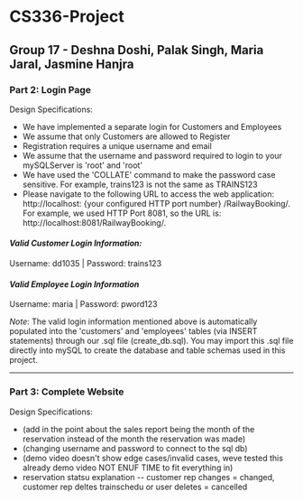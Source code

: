 # CS336-Project
## Group 17 - Deshna Doshi, Palak Singh, Maria Jaral, Jasmine Hanjra

### Part 2: Login Page

Design Specifications: 
- We have implemented a separate login for Customers and Employees
- We assume that only Customers are allowed to Register
- Registration requires a unique username and email
- We assume that the username and password required to login to your mySQLServer is 'root' and 'root'
- We have used the 'COLLATE' command to make the password case sensitive. For example, trains123 is not the same as TRAINS123
- Please navigate to the following URL to access the web application: http://localhost: {your configured HTTP port number} /RailwayBooking/. For example, we used HTTP Port 8081, so the URL is: http://localhost:8081/RailwayBooking/. 

#### *Valid Customer Login Information:*

Username: dd1035 | Password: trains123


#### *Valid Employee Login Information*

Username: maria | Password: pword123

_Note_: The valid login information mentioned above is automatically populated into the 'customers' and 'employees' tables (via INSERT statements) through our .sql file (create_db.sql). You may import this .sql file directly into mySQL to create the database and table schemas used in this project.

___

### Part 3: Complete Website

Design Specifications: 

- (add in the point about the sales report being the month of the reservation instead of the month the reservation was made)
- (changing username and password to connect to the sql db)
- (demo video doesn't show edge cases/invalid cases, weve tested this already demo video NOT ENUF TIME to fit everything in)
- reservation statsu explanation -- customer rep changes = changed, customer rep deltes trainschedu or user deletes = cancelled

